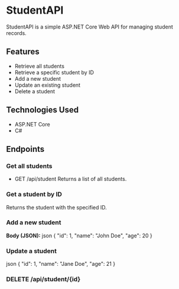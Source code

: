 # StudentAPI

StudentAPI is a simple ASP.NET Core Web API for managing student records.

## Features
- Retrieve all students
- Retrieve a specific student by ID
- Add a new student
- Update an existing student
- Delete a student

## Technologies Used
- ASP.NET Core
- C#

## Endpoints

### Get all students
- GET /api/student
Returns a list of all students.

### Get a student by ID
Returns the student with the specified ID.

### Add a new student
**Body (JSON):**
json
{
  "id": 1,
  "name": "John Doe",
  "age": 20
}

### Update a student
json
{
  "id": 1,
  "name": "Jane Doe",
  "age": 21
}

### DELETE /api/student/{id}
